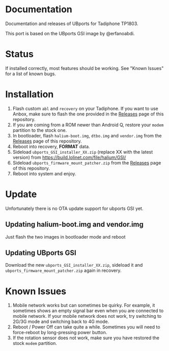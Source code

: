 # Documentation

Documentation and releases of UBports for Tadiphone TP1803.

This port is based on the UBports GSI image by @erfanoabdi.

# Status

If installed correctly, most features should be working. See "Known Issues" for a list of known bugs.

# Installation

1. Flash custom `abl` and `recovery` on your Tadiphone. If you want to use Anbox, make sure to flash the one provided in the [Releases](https://github.com/tadiphone-ubports/documentation/releases) page of this repository.
2. If you are coming from a ROM newer than Android Q, restore your `modem` partition to the stock one.
3. In bootloader, flash `halium-boot.img`, `dtbo.img` and `vendor.img` from the [Releases](https://github.com/tadiphone-ubports/documentation/releases) page of this repository.
4. Reboot into recovery, __FORMAT__ data.
5. Sideload `ubports_GSI_installer_XX.zip` (replace XX with the latest version) from <https://build.lolinet.com/file/halium/GSI/>
6. Sideload `ubports_firmware_mount_patcher.zip` from the [Releases](https://github.com/tadiphone-ubports/documentation/releases) page of this repository.
7. Reboot into system and enjoy.

# Update

Unfortunately there is no OTA update support for ubports GSI yet.

## Updating halium-boot.img and vendor.img

Just flash the two images in bootloader mode and reboot

## Updating UBports GSI

Download the new `ubports_GSI_installer_XX.zip`, sideload it and `ubports_firmware_mount_patcher.zip` again in recovery.

# Known Issues

1. Mobile network works but can sometimes be quirky. For example, it sometimes shows an empty signal bar even when you are connected to mobile network. If your mobile network does not work, try switching to 2G/3G mode and switching back to 4G mode.
2. Reboot / Power Off can take quite a while. Sometimes you will need to force-reboot by long-pressing power button.
3. If the rotation sensor does not work, make sure you have restored the stock `modem` partition.
